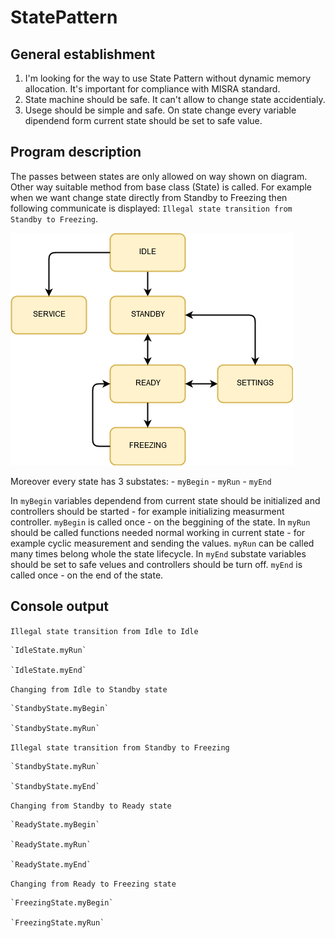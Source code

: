 # StatePattern

## General establishment
1. I'm looking for the way to use State Pattern without dynamic memory allocation. It's important for compliance with MISRA standard.
2. State machine should be safe. It can't allow to change state accidentialy. 
3. Usege should be simple and safe. On state change every variable dipendend form current state should be set to safe value.

## Program description
The passes between states are only allowed on way shown on diagram. Other way suitable method from base class (State) is called. For example when we want change state directly from Standby to Freezing then following communicate is displayed: `Illegal state transition from Standby to Freezing`.

![](StateMachine.png)

Moreover every state has 3 substates:
	- `myBegin`
	- `myRun`
	- `myEnd`

In `myBegin` variables dependend from current state should be initialized and controllers should be started - for example initializing measurment controller. `myBegin` is called once - on the beggining of the state. 
In `myRun` should be called functions needed normal working in current state - for example cyclic measurement and sending the values. `myRun` can be called many times belong whole the state lifecycle.
In `myEnd` substate variables should be set to safe velues and controllers should be turn off. `myEnd` is called once - on the end of the state. 


## Console output 

`Illegal state transition from Idle to Idle`

    `IdleState.myRun`

    `IdleState.myEnd`

`Changing from Idle to Standby state`

    `StandbyState.myBegin`

    `StandbyState.myRun`

`Illegal state transition from Standby to Freezing`

    `StandbyState.myRun`

    `StandbyState.myEnd`

`Changing from Standby to Ready state`

    `ReadyState.myBegin`

    `ReadyState.myRun`

    `ReadyState.myEnd`

`Changing from Ready to Freezing state`

    `FreezingState.myBegin`

    `FreezingState.myRun`
